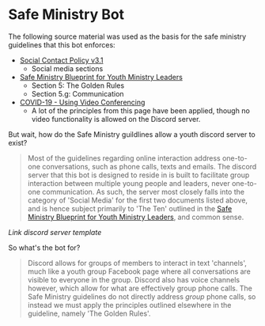# Safe Ministry Bot

The following source material was used as the basis for the safe ministry guidelines that this bot enforces:
- [Social Contact Policy v3.1](https://safeministry.org.au/wp-content/uploads/pdf/PSU_SocialContactPolicy_v3_1.pdf)
  - Social media sections
- [Safe Ministry Blueprint for Youth Ministry Leaders](https://safeministry.org.au/wp-content/uploads/pdf/SM-BlueprintForYthMinLeaders.pdf)
  - Section 5: The Golden Rules
  - Section 5.g: Communication
- [COVID-19 - Using Video Conferencing](https://safeministry.org.au/covid-19-principles-when-using-video-conferencing/?fbclid=IwAR33oCo0xghOn5uiSCGxzwrUQnvTMpXEG7nUpol0GNGCiKyvuI0MFoDnWoo)
  - A lot of the principles from this page have been applied, though no video functionality is allowed on the Discord server.

But wait, how do the Safe Ministry guildlines allow a youth discord server to exist?  
>Most of the guidelines regarding online interaction address one-to-one conversations, such as phone calls, texts and emails. The discord server that this bot is designed to reside in is built to facilitate group interaction between multiple young people and leaders, never one-to-one communication. As such, the server most closely falls into the category of 'Social Media' for the first two documents listed above, and is hence subject primarily to 'The Ten' outlined in the [Safe Ministry Blueprint for Youth Ministry Leaders](https://safeministry.org.au/wp-content/uploads/pdf/SM-BlueprintForYthMinLeaders.pdf), and common sense.

*Link discord server template*

So what's the bot for?  
>Discord allows for groups of members to interact in text 'channels', much like a youth group Facebook page where all conversations are visible to everyone in the group. Discord also has voice channels however, which allow for what are effectively group phone calls. The Safe Ministry guidelines do not directly address *group* phone calls, so instead we must apply the principles outlined elsewhere in the guideline, namely 'The Golden Rules'.